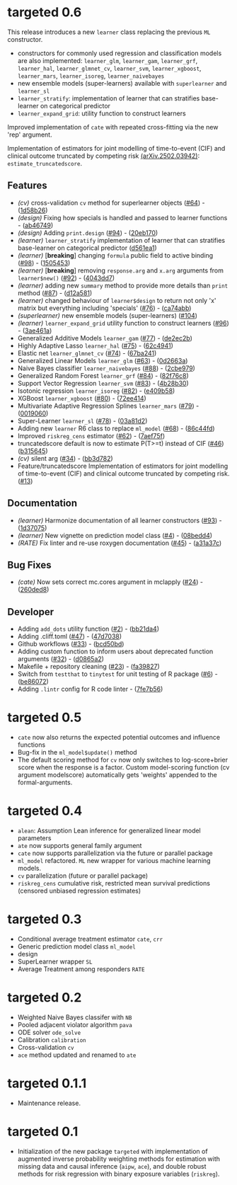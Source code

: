 # targeted 0.6

This release introduces a new `learner` class replacing the previous `ML`
constructor.

- constructors for commonly used regression and classification models are also
  implemented: `learner_glm`, `learner_gam`, `learner_grf`, `learner_hal`,
  `learner_glmnet_cv`, `learner_svm`, `learner_xgboost`, `learner_mars`,
  `learner_isoreg`, `learner_naivebayes`
- new ensemble models (super-learners) available with `superlearner` and
    `learner_sl`
- `learner_stratify`: implementation of learner that can stratifies base-learner
  on categorical predictor
- `learner_expand_grid`: utility function to construct learners

Improved implementation of `cate` with repeated cross-fitting via the new 'rep' argument.

Implementation of estimators for joint modelling of time-to-event (CIF) and
clinical outcome truncated by competing risk
[(arXiv.2502.03942)](https://doi.org/10.48550/arXiv.2502.03942):
`estimate_truncatedscore`.

## Features

- *(cv)* cross-validation `cv` method for superlearner objects ([#64](https://github.com/kkholst/targeted/issues/64)) - ([1d58b26](https://github.com/kkholst/targeted/commit/1d58b26190b979176c25be09c31e6ca1a892073b))
- *(design)* Fixing how specials is handled and passed to learner functions  - ([ab46749](https://github.com/kkholst/targeted/commit/ab46749cc2af1b593982f226aedbeb43a920520b))
- *(design)* Adding `print.design` ([#94](https://github.com/kkholst/targeted/issues/94)) - ([20eb170](https://github.com/kkholst/targeted/commit/20eb1704f6238cfeeceec1bd295fe5172d590e03))
- *(learner)* `learner_stratify` implementation of learner that can stratifies base-learner on categorical predictor  ([d561ea1](https://github.com/kkholst/targeted/commit/d561ea1b70f77b7db1d9bfcca2937c0a210c1468))
- *(learner)* [**breaking**] changing `formula` public field to active binding  ([#98](https://github.com/kkholst/targeted/issues/98)) - ([1505453](https://github.com/kkholst/targeted/commit/1505453c700fe0db921955336382f0b3b76489e8))
- *(learner)* [**breaking**] removing `response.arg` and `x.arg` arguments from `learner$new()` ([#92](https://github.com/kkholst/targeted/issues/92)) - ([4043dd7](https://github.com/kkholst/targeted/commit/4043dd743e90d8b79dda32f098528ed35f041d3b))
- *(learner)* adding new `summary` method to provide more details than `print` method ([#87](https://github.com/kkholst/targeted/issues/87)) - ([d12a581](https://github.com/kkholst/targeted/commit/d12a581246844e6f8ffe99a4beadcf20b52187b4))
- *(learner)* changed behaviour of `learner$design` to return not only 'x' matrix but everything including 'specials' ([#76](https://github.com/kkholst/targeted/issues/76)) - ([ca74abb](https://github.com/kkholst/targeted/commit/ca74abb876828f465bbd4e6613eb40ba5d754fa8))
- *(superlearner)* new ensemble models (super-learners) ([#104](https://github.com/kkholst/targeted/issues/104))
- *(learner)* `learner_expand_grid` utility function to construct learners ([#96](https://github.com/kkholst/targeted/issues/96)) - ([3ae461a](https://github.com/kkholst/targeted/commit/3ae461a657f78f2e1c79697113c3a9a5e21f7aa5))
- Generalized Additive Models `learner_gam` ([#77](https://github.com/kkholst/targeted/issues/77)) - ([de2ec2b](https://github.com/kkholst/targeted/commit/de2ec2b82c64f320601516591bddbf223de91e9a))
- Highly Adaptive Lasso `learner_hal` ([#75](https://github.com/kkholst/targeted/issues/75)) - ([62c4941](https://github.com/kkholst/targeted/commit/62c4941e808571d6574a8726ff335fe61c518490))
- Elastic net `learner_glmnet_cv` ([#74](https://github.com/kkholst/targeted/issues/74)) - ([67ba241](https://github.com/kkholst/targeted/commit/67ba2417ecaffa2371f075fa7da8e1e6dc531385))
- Generalized Linear Models `learner_glm`
  ([#63](https://github.com/kkholst/targeted/issues/63)) -
  ([0d2663a](https://github.com/kkholst/targeted/commit/0d2663acfa24eca38a90d2eff2769f0d1fb802d0))
- Naive Bayes classifier `learner_naivebayes` ([#88](https://github.com/kkholst/targeted/issues/88)) - ([2cbe979](https://github.com/kkholst/targeted/commit/2cbe979533bbb4d0722b303726db9f455dab2151))
- Generalized Random Forest `learner_grf` ([#84](https://github.com/kkholst/targeted/issues/84)) - ([82f76c8](https://github.com/kkholst/targeted/commit/82f76c86f21cba08053e75163b9fc7cc4e8f6ec0))
- Support Vector Regression `learner_svm` ([#83](https://github.com/kkholst/targeted/issues/83)) - ([4b28b30](https://github.com/kkholst/targeted/commit/4b28b30acf0e17888f7eb17447c0651ed82106f3))
- Isotonic regression `learner_isoreg` ([#82](https://github.com/kkholst/targeted/issues/82)) - ([e409b58](https://github.com/kkholst/targeted/commit/e409b58bd529a401e661c41902c150648b8265fe))
- XGBoost `learner_xgboost` ([#80](https://github.com/kkholst/targeted/issues/80)) - ([72ee414](https://github.com/kkholst/targeted/commit/72ee4148102f545f7a90747139d4a56e7a057913))
- Multivariate Adaptive Regression Splines `learner_mars` ([#79](https://github.com/kkholst/targeted/issues/79)) - ([0019060](https://github.com/kkholst/targeted/commit/0019060500ea7e1267edc7aaf41b73979383b7a0))
- Super-Learner `learner_sl` ([#78](https://github.com/kkholst/targeted/issues/78)) - ([03a81d2](https://github.com/kkholst/targeted/commit/03a81d2976a22d37eb0f559915fa09e716c4ad81))
- Adding new `learner` R6 class to replace `ml_model` ([#68](https://github.com/kkholst/targeted/issues/68)) - ([86c44fd](https://github.com/kkholst/targeted/commit/86c44fd6134ca785f84ebe4df62f175668db12e5))
- Improved `riskreg_cens` estimator ([#62](https://github.com/kkholst/targeted/issues/62)) - ([7aef75f](https://github.com/kkholst/targeted/commit/7aef75ff94946466212de3c88effdf204305f3ec))
- truncatedscore default is now to estimate P(T>=t) instead of CIF ([#46](https://github.com/kkholst/targeted/issues/46))
([b315645](https://github.com/kkholst/targeted/commit/b315645c4f4f0b8f29cebb6d777cadfde0b15222))
- *(cv)* silent arg ([#34](https://github.com/kkholst/targeted/issues/34)) - ([bb3d782](https://github.com/kkholst/targeted/commit/bb3d782107025699c0a7f08101f07c9118cddd2a))
- Feature/truncatedscore Implementation of estimators for joint modelling of
  time-to-event (CIF) and clinical outcome truncated by competing risk. ([#13](https://github.com/kkholst/targeted/issues/13))


## Documentation

- *(learner)* Harmonize documentation of all learner constructors  ([#93](https://github.com/kkholst/targeted/issues/93)) - ([1d37075](https://github.com/kkholst/targeted/commit/1d370757b094c9f1931b55a2cbc9985986a517fd))
- *(learner)* New vignette on prediction model class  ([#4](https://github.com/kkholst/targeted/issues/4)) - ([08bedd4](https://github.com/kkholst/targeted/commit/08bedd4f99bbc6c92baf369d024743aaab80592e))
- *(RATE)* Fix linter and re-use roxygen documentation ([#45](https://github.com/kkholst/targeted/issues/45)) - ([a31a37c](https://github.com/kkholst/targeted/commit/a31a37c30f8925e28bd3b5e776552da2dc596b9c))

## Bug Fixes

- *(cate)* Now sets correct mc.cores argument in mclapply ([#24](https://github.com/kkholst/targeted/issues/24)) - ([260ded8](https://github.com/kkholst/targeted/commit/260ded89cecb19f9e99f21f3124dc38e7be629aa))

## Developer

- Adding `add_dots` utility function ([#2](https://github.com/kkholst/targeted/issues/2)) - ([bb21da4](https://github.com/kkholst/targeted/commit/bb21da4c66fb3c8e9a3ce58677110b36976fb328))
- Adding .cliff.toml ([#47](https://github.com/kkholst/targeted/issues/47)) - ([47d7038](https://github.com/kkholst/targeted/commit/47d703874ea25ee152b4eaf90871301ceb1d2c30))
- Github workflows ([#33](https://github.com/kkholst/targeted/issues/33)) - ([bcd50bd](https://github.com/kkholst/targeted/commit/bcd50bdbbc3b2ffb047efc4de77bc0a9dfcd2cd4))
- Adding custom  function to inform users about deprecated function arguments ([#32](https://github.com/kkholst/targeted/issues/32)) - ([d0865a2](https://github.com/kkholst/targeted/commit/d0865a266c5e03659784cc7b5392b2b5dbccff09))
- Makefile + repository cleaning ([#23](https://github.com/kkholst/targeted/issues/23)) - ([fa39827](https://github.com/kkholst/targeted/commit/fa398273e10671c7c281479dafaf4b396e68d88c))
- Switch from `testthat` to `tinytest` for unit testing of R package ([#6](https://github.com/kkholst/targeted/issues/6)) - ([be86072](https://github.com/kkholst/targeted/commit/be860727c8e53d5603fb5d7dced7b81b1af44bad))
- Adding `.lintr` config for R code linter - ([7fe7b56](https://github.com/kkholst/targeted/commit/7fe7b566eb77b80aed38e256b0d1f917a834020b))

# targeted 0.5
- `cate` now also returns the expected potential outcomes and influence functions
- Bug-fix in the `ml_model$update()` method
- The default scoring method for `cv` now only switches to log-score+brier score
  when the response is a factor. Custom model-scoring function (cv argument
  modelscore) automatically gets 'weights' appended to the formal-arguments.

# targeted 0.4

- `alean`: Assumption Lean inference for generalized linear model parameters
- `ate` now supports general family argument
- `cate` now supports parallelization via the future or parallel package
- `ml_model` refactored. `ML` new wrapper for various machine learning models.
- `cv` parallelization (future or parallel package)
- `riskreg_cens` cumulative risk, restricted mean survival predictions (censored
  unbiased regression estimates)

# targeted 0.3

- Conditional average treatment estimator `cate`, `crr`
- Generic prediction model class `ml_model`
- design
- SuperLearner wrapper `SL`
- Average Treatment among responders `RATE`

# targeted 0.2

- Weighted Naive Bayes classifer with `NB`
- Pooled adjacent violator algorithm `pava`
- ODE solver `ode_solve`
- Calibration  `calibration`
- Cross-validation `cv`
- `ace` method updated and renamed to `ate`

# targeted 0.1.1

- Maintenance release.

# targeted 0.1

- Initialization of the new package `targeted` with implementation
  of augmented inverse probability weighting methods for estimation
  with missing data and causal inference (`aipw`, `ace`), and
  double robust methods for risk regression with binary exposure
  variables (`riskreg`).
